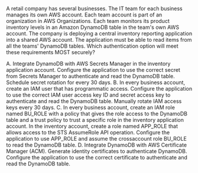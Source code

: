 A retail company has several businesses. The IT team for each business manages its own AWS account. Each team account is part of an organization in AWS Organizations. Each team monitors its product inventory levels in an Amazon DynamoDB table in the team's own AWS account. The company is deploying a central inventory reporting application into a shared AWS account. The application must be able to read items from all the teams' DynamoDB tables. Which authentication option will meet these requirements MOST securely? 

A. Integrate DynamoDB with AWS Secrets Manager in the inventory application account. Configure the application to use the correct secret from Secrets Manager to authenticate and read the DynamoDB table. Schedule secret rotation for every 30 days. 
B. In every business account, create an IAM user that has programmatic access. Configure the application to use the correct IAM user access key ID and secret access key to authenticate and read the DynamoDB table. Manually rotate IAM access keys every 30 days. 
C. In every business account, create an IAM role named BU_ROLE with a policy that gives the role access to the DynamoDB table and a trust policy to trust a specific role in the inventory application account. In the inventory account, create a role named APP_ROLE that allows access to the STS AssumeRole API operation. Configure the application to use APP_ROLE and assume the crossaccount role BU_ROLE to read the DynamoDB table. 
D. Integrate DynamoDB with AWS Certificate Manager (ACM). Generate identity certificates to authenticate DynamoDB. Configure the application to use the correct certificate to authenticate and read the DynamoDB table.